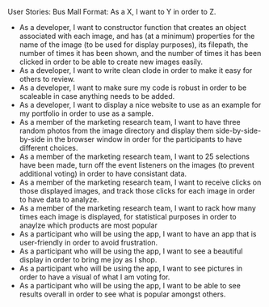 User Stories: Bus Mall
Format: As a X, I want to Y in order to Z.

* As a developer, I want to constructor function that creates an object associated with each image, and has (at a minimum) properties for the name of the image (to be used for display purposes), its filepath, the number of times it has been shown, and the number of times it has been clicked in order to be able to create new images easily.
* As a developer, I want to write clean clode in order to make it easy for others to review. 
* As a developer, I want to make sure my code is robust in order to be scaleable in case anything needs to be added.
* As a developer, I want to display a nice website to use as an example for my portfolio in order to use as a sample.
* As a member of the marketing research team, I want to have three random photos from the image directory and display them side-by-side-by-side in the browser window in order for the participants to have different choices.
* As a member of the marketing research team, I want to 25 selections have been made, turn off the event listeners on the images (to prevent additional voting) in order to have consistant data.
* As a member of the marketing research team, I want to receive clicks on those displayed images, and track those clicks for each image in order to have data to analyze.
* As a member of the marketing research team, I want to rack how many times each image is displayed, for statistical purposes in order to anaylze which products are most popular
* As a participant who will be using the app, I want to have an app that is user-friendly in order to avoid frustration. 
* As a participant who will be using the app, I want to see a beautiful display in order to bring me joy as I shop.
* As a participant who will be using the app, I want to see pictures in order to have a visual of what I am voting for. 
* As a participant who will be using the app, I want to be able to see results overall in order to see what is popular amongst others. 